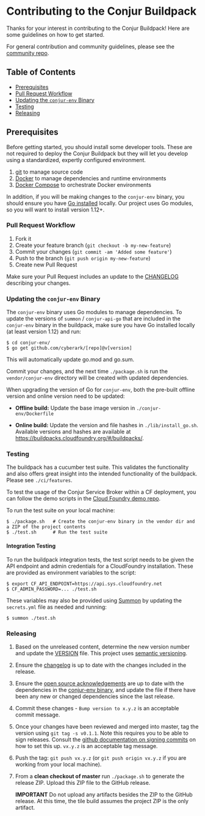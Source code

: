 # Contributing to the Conjur Buildpack

Thanks for your interest in contributing to the Conjur Buildpack! Here
are some guidelines on how to get started.

For general contribution and community guidelines, please see the [community repo](https://github.com/cyberark/community).

## Table of Contents

- [Prerequisites](#prerequisites)
- [Pull Request Workflow](#pull-request-workflow)
- [Updating the `conjur-env` Binary](#updating-the-conjur-env-binary)
- [Testing](#testing)
- [Releasing](#releasing)

## Prerequisites

Before getting started, you should install some developer tools. These are not required to deploy the Conjur Buildpack but they will let you develop using a standardized, expertly configured environment.

1. [git][get-git] to manage source code
2. [Docker][get-docker] to manage dependencies and runtime environments
3. [Docker Compose][get-docker-compose] to orchestrate Docker environments

[get-docker]: https://docs.docker.com/engine/installation
[get-git]: https://git-scm.com/downloads
[get-docker-compose]: https://docs.docker.com/compose/install

In addition, if you will be making changes to the `conjur-env` binary, you should
ensure you have [Go installed](https://golang.org/doc/install#install) locally.
Our project uses Go modules, so you will want to install version 1.12+.

### Pull Request Workflow

1. Fork it
2. Create your feature branch (`git checkout -b my-new-feature`)
3. Commit your changes (`git commit -am 'Added some feature'`)
4. Push to the branch (`git push origin my-new-feature`)
5. Create new Pull Request

Make sure your Pull Request includes an update to the [CHANGELOG](https://github.com/cyberark/cloudfoundry-conjur-buildpack/blob/master/CHANGELOG.md) describing your changes.

### Updating the `conjur-env` Binary

The `conjur-env` binary uses Go modules to manage dependencies. To update the versions of `summon` / `conjur-api-go` that are included in the `conjur-env` binary in the buildpack, make sure you have Go installed locally (at least version 1.12) and run:

```
$ cd conjur-env/
$ go get github.com/cyberark/[repo]@v[version]
```

This will automatically update go.mod and go.sum.

Commit your changes, and the next time `./package.sh` is run the `vendor/conjur-env` directory will be created with updated dependencies.

When upgrading the version of Go for `conjur-env`, both the pre-built offline version and online version need to be
updated:

- **Offline build:** Update the base image version in `./conjur-env/Dockerfile`

- **Online build:** Update the version and file hashes in `./lib/install_go.sh`. Available versions and hashes are available at https://buildpacks.cloudfoundry.org/#/buildpacks/.

### Testing

The buildpack has a cucumber test suite. This validates the functionality and
also offers great insight into the intended functionality of the buildpack.
Please see `./ci/features`.

To test the usage of the Conjur Service Broker within a CF deployment, you can
follow the demo scripts in the [Cloud Foundry demo repo](https://github.com/conjurinc/cloudfoundry-conjur-demo).

To run the test suite on your local machine:
```
$ ./package.sh   # Create the conjur-env binary in the vendor dir and a ZIP of the project contents
$ ./test.sh      # Run the test suite
```

#### Integration Testing

To run the buildpack integration tests, the test script needs to be given the API endpoint and admin credentials
for a CloudFoundry installation. These are provided as environment variables to the script:

```sh-session
$ export CF_API_ENDPOINT=https://api.sys.cloudfoundry.net
$ CF_ADMIN_PASSWORD=... ./test.sh
```

These variables may also be provided using [Summon](https://cyberark.github.io/summon/) by updating the `secrets.yml`
file as needed and running:

```
$ summon ./test.sh
```

### Releasing

1. Based on the unreleased content, determine the new version number and update the [VERSION](VERSION) file. This project uses [semantic versioning](https://semver.org/).
1. Ensure the [changelog](CHANGELOG.md) is up to date with the changes included in the release.
1. Ensure the [open source acknowledgements](NOTICES.txt) are up to date with the dependencies in the
   [conjur-env binary](./conjur-env/go.mod), and update the file if there have been any new or changed dependencies
   since the last release.
1. Commit these changes - `Bump version to x.y.z` is an acceptable commit message.
1. Once your changes have been reviewed and merged into master, tag the version
   using `git tag -s v0.1.1`. Note this requires you to be  able to sign releases.
   Consult the [github documentation on signing commits](https://help.github.com/articles/signing-commits-with-gpg/)
   on how to set this up. `vx.y.z` is an acceptable tag message.
1. Push the tag: `git push vx.y.z` (or `git push origin vx.y.z` if you are working
   from your local machine).
1. From a **clean checkout of master** run `./package.sh` to generate the release ZIP. Upload this ZIP file
   to the GitHub release.

   **IMPORTANT** Do not upload any artifacts besides the ZIP to the GitHub release. At this time, the tile build
   assumes the project ZIP is the only artifact.
